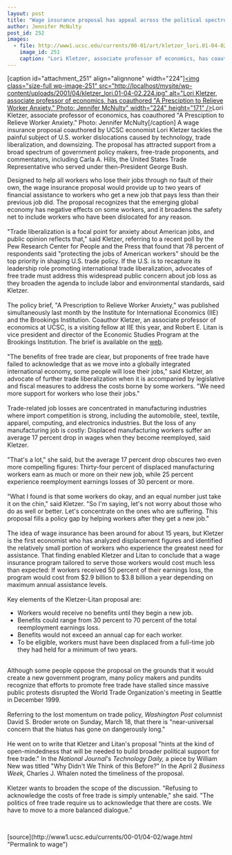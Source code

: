 ```yaml
---
layout: post
title: "Wage insurance proposal has appeal across the political spectrum"
author: Jennifer McNulty
post_id: 252
images:
  - file: http://www1.ucsc.edu/currents/00-01/art/kletzer_lori.01-04-02.224.jpg
    image_id: 251
    caption: "Lori Kletzer, associate professor of economics, has coauthored 'A Presciption to Relieve Worker Anxiety.' Photo: Jennifer McNulty"
---
```


[caption id="attachment_251" align="alignnone" width="224"]<a href="http://localhost/mysite/wp-content/uploads/2001/04/kletzer_lori.01-04-02.224.jpg"><img class="size-full wp-image-251" src="http://localhost/mysite/wp-content/uploads/2001/04/kletzer_lori.01-04-02.224.jpg" alt="Lori Kletzer, associate professor of economics, has coauthored "A Presciption to Relieve Worker Anxiety." Photo: Jennifer McNulty" width="224" height="171" /></a>Lori Kletzer, associate professor of economics, has coauthored "A Presciption to Relieve Worker Anxiety." Photo: Jennifer McNulty[/caption]
A wage insurance proposal coauthored by UCSC economist Lori Kletzer tackles the painful subject of U.S. worker dislocations caused by technology, trade liberalization, and downsizing. The proposal has attracted support from a broad spectrum of government policy makers, free-trade proponents, and commentators, including Carla A. Hills, the United States Trade Representative who served under then-President George Bush.
<p>
  Designed to help all workers who lose their jobs through no fault of their own, the wage insurance proposal would provide up to two years of financial assistance to workers who get a new job that pays less than their previous job did. The proposal recognizes that the emerging global economy has negative effects on some workers, and it broadens the safety net to include workers who have been dislocated for any reason.<br>
  <br>
  "Trade liberalization is a focal point for anxiety about American jobs, and public opinion reflects that," said Kletzer, referring to a recent poll by the Pew Research Center for People and the Press that found that 78 percent of respondents said "protecting the jobs of American workers" should be the top priority in shaping U.S. trade policy. If the U.S. is to recapture its leadership role promoting international trade liberalization, advocates of free trade must address this widespread public concern about job loss as they broaden the agenda to include labor and environmental standards, said Kletzer.<br>
  <br>
  The policy brief, "A Prescription to Relieve Worker Anxiety," was published simultaneously last month by the Institute for International Economics (IIE) and the Brookings Institution. Coauthor Kletzer, an associate professor of economics at UCSC, is a visiting fellow at IIE this year, and Robert E. Litan is vice president and director of the Economic Studies Program at the Brookings Institution. The brief is available on the <a href="http://www.iie.com/newsletr/news01-2.htm">web</a>.<br>
  <br>
  "The benefits of free trade are clear, but proponents of free trade have failed to acknowledge that as we move into a globally integrated international economy, some people will lose their jobs," said Kletzer, an advocate of further trade liberalization when it is accompanied by legislative and fiscal measures to address the costs borne by some workers. "We need more support for workers who lose their jobs."<br>
  <br>
  Trade-related job losses are concentrated in manufacturing industries where import competition is strong, including the automobile, steel, textile, apparel, computing, and electronics industries. But the loss of any manufacturing job is costly: Displaced manufacturing workers suffer an average 17 percent drop in wages when they become reemployed, said Kletzer.<br>
  <br>
  "That's a lot," she said, but the average 17 percent drop obscures two even more compelling figures: Thirty-four percent of displaced manufacturing workers earn as much or more on their new job, while 25 percent experience reemployment earnings losses of 30 percent or more.<br>
  <br>
  "What I found is that some workers do okay, and an equal number just take it on the chin," said Kletzer. "So I'm saying, let's not worry about those who do as well or better. Let's concentrate on the ones who are suffering. This proposal fills a policy gap by helping workers after they get a new job."<br>
  <br>
  The idea of wage insurance has been around for about 15 years, but Kletzer is the first economist who has analyzed displacement figures and identified the relatively small portion of workers who experience the greatest need for assistance. That finding enabled Kletzer and Litan to conclude that a wage insurance program tailored to serve those workers would cost much less than expected: If workers received 50 percent of their earnings loss, the program would cost from $2.9 billion to $3.8 billion a year depending on maximum annual assistance levels.<br>
  <br>
  Key elements of the Kletzer-Litan proposal are:
</p>
<ul>
  <li>Workers would receive no benefits until they begin a new job.
  </li>
  <li>Benefits could range from 30 percent to 70 percent of the total reemployment earnings loss.
  </li>
  <li>Benefits would not exceed an annual cap for each worker.
  </li>
  <li>To be eligible, workers must have been displaced from a full-time job they had held for a minimum of two years.
  </li>
</ul>
<p>
  <br>
  Although some people oppose the proposal on the grounds that it would create a new government program, many policy makers and pundits recognize that efforts to promote free trade have stalled since massive public protests disrupted the World Trade Organization's meeting in Seattle in December 1999.<br>
  <br>
  Referring to the lost momentum on trade policy, <i>Washington Post</i> columnist David S. Broder wrote on Sunday, March 18, that there is "near-universal concern that the hiatus has gone on dangerously long."<br>
  <br>
  He went on to write that Kletzer and Litan's proposal "hints at the kind of open-mindedness that will be needed to build broader political support for free trade." In the <i>National Journal</i>'s <i>Technology Daily,</i> a piece by William New was titled "Why Didn't We Think of this Before?" In the April 2 <i>Business Week,</i> Charles J. Whalen noted the timeliness of the proposal.<br>
  <br>
  Kletzer wants to broaden the scope of the discussion. "Refusing to acknowledge the costs of free trade is simply untenable," she said. "The politics of free trade require us to acknowledge that there are costs. We have to move to a more balanced dialogue."
</p>
<p>
  <br>

</p>
[source](http://www1.ucsc.edu/currents/00-01/04-02/wage.html "Permalink to wage")

